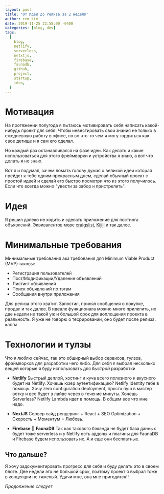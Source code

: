 ```yaml
---
layout: post
title: "От Идеи до Релиза за 2 недели"
author: rem kim
date: 2019-11-25 22:55:00 -0400
categories: [blog, dev]
tags:
  [
    blog,
    netlify,
    serverless,
    netxtjs,
    firebase,
    faunadb,
    github,
    project,
    startup,
    idea,
  ]
---
```


# Мотивация

На протяжении полугода я пытаюсь мотивировать себя написать какой-нибудь проект для себя. Чтобы инвестировать свои знания не только в ежедневную работу в офисе, но во что-то чем я могу гордиться как свое детище и я сам его сделал.

Но каждый раз останавливался на фазе идеи. Как делать и какие использоваться для этого фреймворки и устройства я знаю, а вот что делать я не знаю.

Вот я и подумал, зачем ломать голову думая о великой идеи которая прейдет к тебе одним прекрасным днем, сделай обычный проект с простой идеей и сделай его быстро посмотри что из этого получилось. Если что всегда можно "увести за забор и пристрелить".

# Идея

Я решил далеко не ходить и сделать приложение для постинга объявлений. Эквивалентов море [craigslist](craigslist.org), [Kijiji](kijiji.ca) и так далее.

# Минимальные требования

Минимальные требования ака требования для Minimum Viable Product (MVP) таковы:

- Регистрация пользователей
- Пост/Модификации/Удаление объявлений
- Листинг объявлений
- Поиск объявлений по тэгам
- Сообщения внутри приложения

Для релиза этого хватит. Запостил, принял сообщения о покупке, продал и так далее.
В идеале функционала можно много прилепить, но две недели не такой уж и большой срок для воплощения проекта в реальность. Я уже не говорю о тесрировании, оно будет после релиза. каппа.

# Технологии и тулзы

Что я люблю сейчас, так это обширный выбор сервисов, тулзов, фрэймворков для разработки чего либо. Для себя я выбрал несколько вещей которые я буду использовать для _быстрой_ разработки.

- **Netlify**
  Быстрый деплой, хостинг и куча всего полезного и вкусного будет на Netlify. Хочешь юзер аутентификацию? Netlify Identity тебе в помощь. Хочу zero configuration deployment, просто пуш в мастер ветку и все будет в лайве через в течение минуты. Хочешь Serverless? Netlify Lambda идет в помощь. В общем все что мне надо.

- **NextJS**
  Сервер сайд рендеринг + React + SEO Optimization + Скорость + Моментум = Любовь.

- **Firebase** || **FaunaDB**
  Так как такового бэкэнда не будет база данных будет тоже serverless и у Netlify есть аддоны и плагины для FaunaDB и Firebase будем использовать их. А и еще они бесплатные.

## Что дальше?

Я хочу задокументировать прогресс для себя и буду делать это в своем блоге. Две недели это не большой срок, поэтому проект я выбрал тоже в концепции не тяжелый. Удачи мне, она мне пригодится!!

_Продолжение следует_
